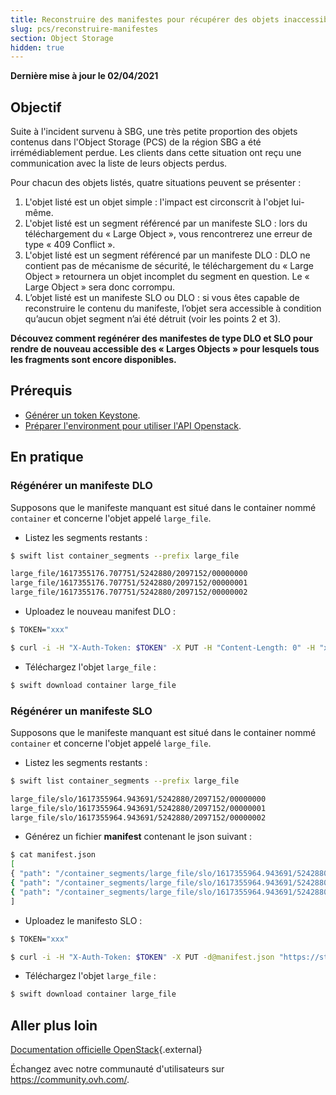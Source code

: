 ```yaml
---
title: Reconstruire des manifestes pour récupérer des objets inaccessibles
slug: pcs/reconstruire-manifestes
section: Object Storage
hidden: true
---
```


**Dernière mise à jour le 02/04/2021**

## Objectif

Suite à l'incident survenu à SBG, une très petite proportion des objets contenus dans l'Object Storage (PCS) de la région SBG a été irrémédiablement perdue. Les clients dans cette situation ont reçu une communication avec la liste de leurs objects perdus.

Pour chacun des objets listés, quatre situations peuvent se présenter :

1. L'objet listé est un objet simple : l'impact est circonscrit à l'objet lui-même.
2. L'objet listé est un segment référencé par un manifeste SLO : lors du téléchargement du « Large Object », vous rencontrerez une erreur de type « 409 Conflict ».
3. L'objet listé est un segment référencé par un manifeste DLO : DLO ne contient pas de mécanisme de sécurité, le téléchargement du « Large Object » retournera un objet incomplet du segment en question. Le « Large Object » sera donc corrompu.
4. L’objet listé est un manifeste SLO ou DLO : si vous êtes capable de reconstruire le contenu du manifeste, l’objet sera accessible à condition qu’aucun objet segment n’ai été détruit (voir les points 2 et 3).

**Découvez comment regénérer des manifestes de type DLO et SLO pour rendre de nouveau accessible des « Larges Objects » pour lesquels tous les fragments sont encore disponibles.**

## Prérequis

- [Générer un token Keystone](https://docs.ovh.com/fr/public-cloud/gestion-des-tokens/#etape-2-recuperation-des-variables-token-id-et-endpoint-publicurl).
- [Préparer l'environment pour utiliser l'API Openstack](https://docs.ovh.com/fr/public-cloud/debuter-avec-lapi-swift/).

## En pratique

### Régénérer un manifeste DLO

Supposons que le manifeste manquant est situé dans le container nommé `container` et concerne l'objet appelé `large_file`.

- Listez les segments restants :

```bash
$ swift list container_segments --prefix large_file

large_file/1617355176.707751/5242880/2097152/00000000
large_file/1617355176.707751/5242880/2097152/00000001
large_file/1617355176.707751/5242880/2097152/00000002
```

- Uploadez le nouveau manifest DLO :

```bash
$ TOKEN="xxx"

$ curl -i -H "X-Auth-Token: $TOKEN" -X PUT -H "Content-Length: 0" -H "x-object-manifest: container_segments/large_file/1617355176.707751/5242880/2097152/" https://storage.sbg.pcs.ovh.net:443/v1/AUTH_XXX/container/large_file
```

- Téléchargez l'objet `large_file` :

```bash
$ swift download container large_file
```

### Régénérer un manifeste SLO

Supposons que le manifeste manquant est situé dans le container nommé `container` et concerne l'objet appelé `large_file`.

- Listez les segments restants :

```bash
$ swift list container_segments --prefix large_file

large_file/slo/1617355964.943691/5242880/2097152/00000000
large_file/slo/1617355964.943691/5242880/2097152/00000001
large_file/slo/1617355964.943691/5242880/2097152/00000002
```

- Générez un fichier **manifest** contenant le json suivant :

```bash
$ cat manifest.json
[
{ "path": "/container_segments/large_file/slo/1617355964.943691/5242880/2097152/00000000" },
{ "path": "/container_segments/large_file/slo/1617355964.943691/5242880/2097152/00000001" },
{ "path": "/container_segments/large_file/slo/1617355964.943691/5242880/2097152/00000002" }
]
```

- Uploadez le manifesto SLO :

```bash
$ TOKEN="xxx"

$ curl -i -H "X-Auth-Token: $TOKEN" -X PUT -d@manifest.json "https://storage.sbg.pcs.ovh.net:443/v1/AUTH_XXX/container/large_file?multipart-manifest=put"
```

- Téléchargez l'objet `large_file` :

```bash
$ swift download container large_file
```

## Aller plus loin

[Documentation officielle OpenStack](https://docs.openstack.org/swift/latest/overview_large_objects.html){.external}
 
Échangez avec notre communauté d'utilisateurs sur <https://community.ovh.com/>.
